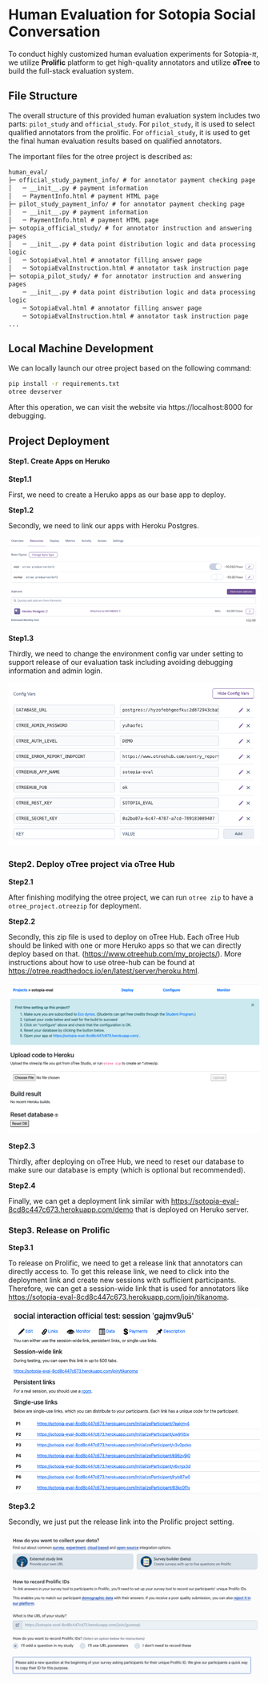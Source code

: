# Human Evaluation for Sotopia Social Conversation

To conduct highly customized human evaluation experiments for Sotopia-$\pi$, we utilize **Prolific** platform to get high-quality annotators and utilize **oTree** to build the full-stack evaluation system.

## File Structure

The overall structure of this provided human evaluation system includes two parts: `pilot_study` and `official_study`. For `pilot_study`, it is used to select qualified annotators from the prolific. For `official_study`, it is used to get the final human evaluation results based on qualified annotators.

The important files for the otree project is described as:

```
human_eval/
├─ official_study_payment_info/ # for annotator payment checking page
│   ─ __init__.py # payment information
│   ─ PaymentInfo.html # payment HTML page
├─ pilot_study_payment_info/ # for annotator payment checking page
│   ─ __init__.py # payment information
│   ─ PaymentInfo.html # payment HTML page
├─ sotopia_official_study/ # for annotator instruction and answering pages
│   ─ __init__.py # data point distribution logic and data processing logic
│   ─ SotopiaEval.html # annotator filling answer page
│   ─ SotopiaEvalInstruction.html # annotator task instruction page
├─ sotopia_pilot_study/ # for annotator instruction and answering pages
    ─ __init__.py # data point distribution logic and data processing logic
    ─ SotopiaEval.html # annotator filling answer page
    ─ SotopiaEvalInstruction.html # annotator task instruction page
...
```

## Local Machine Development

We can locally launch our otree project based on the following command:

```bash
pip install -r requirements.txt
otree devserver
```

After this operation, we can visit the website via https://localhost:8000 for debugging.

## Project Deployment

#### Step1. Create Apps on Heruko

**Step1.1**

First, we need to create a Heruko apps as our base app to deploy.

**Step1.2**

Secondly, we need to link our apps with Heroku Postgres.

![heruko_db](figs/heruko_db.png)

**Step1.3**

Thirdly, we need to change the environment config var under setting to support release of our evaluation task including avoiding debugging information and admin login.

![heruko_env_config](figs/heruko_env_config.png)

### Step2. Deploy oTree project via oTree Hub

**Step2.1**

After finishing modifying the otree project, we can run `otree zip` to have a `otree_project.otreezip` for deployment.

**Step2.2**

Secondly, this zip file is used to deploy on oTree Hub. Each oTree Hub should be linked with one or more Heruko apps so that we can directly deploy based on that. (https://www.otreehub.com/my_projects/). More instructions about how to use otree-hub can be found at https://otree.readthedocs.io/en/latest/server/heroku.html.

![otree_hub](figs/otree_hub.png)

**Step2.3**

Thirdly, after deploying on oTree Hub, we need to reset our database to make sure our database is empty (which is optional but recommended).

**Step2.4**

Finally, we can get a deployment link similar with https://sotopia-eval-8cd8c447c673.herokuapp.com/demo that is deployed on Heruko server.

### Step3. Release on Prolific

**Step3.1**

To release on Prolific, we need to get a release link that annotators can directly access to. To get this release link, we need to click into the deployment link and create new sessions with sufficient participants. Therefore, we can get a session-wide link that is used for annotators like https://sotopia-eval-8cd8c447c673.herokuapp.com/join/tikanoma.

![release_link](figs/release_link.png)

**Step3.2**

Secondly, we just put the release link into the Prolific project setting.

![prolific_release](figs/prolific_release.png)
